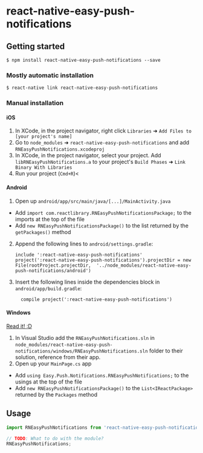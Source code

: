 
# react-native-easy-push-notifications

## Getting started

`$ npm install react-native-easy-push-notifications --save`

### Mostly automatic installation

`$ react-native link react-native-easy-push-notifications`

### Manual installation


#### iOS

1. In XCode, in the project navigator, right click `Libraries` ➜ `Add Files to [your project's name]`
2. Go to `node_modules` ➜ `react-native-easy-push-notifications` and add `RNEasyPushNotifications.xcodeproj`
3. In XCode, in the project navigator, select your project. Add `libRNEasyPushNotifications.a` to your project's `Build Phases` ➜ `Link Binary With Libraries`
4. Run your project (`Cmd+R`)<

#### Android

1. Open up `android/app/src/main/java/[...]/MainActivity.java`
  - Add `import com.reactlibrary.RNEasyPushNotificationsPackage;` to the imports at the top of the file
  - Add `new RNEasyPushNotificationsPackage()` to the list returned by the `getPackages()` method
2. Append the following lines to `android/settings.gradle`:
  	```
  	include ':react-native-easy-push-notifications'
  	project(':react-native-easy-push-notifications').projectDir = new File(rootProject.projectDir, 	'../node_modules/react-native-easy-push-notifications/android')
  	```
3. Insert the following lines inside the dependencies block in `android/app/build.gradle`:
  	```
      compile project(':react-native-easy-push-notifications')
  	```

#### Windows
[Read it! :D](https://github.com/ReactWindows/react-native)

1. In Visual Studio add the `RNEasyPushNotifications.sln` in `node_modules/react-native-easy-push-notifications/windows/RNEasyPushNotifications.sln` folder to their solution, reference from their app.
2. Open up your `MainPage.cs` app
  - Add `using Easy.Push.Notifications.RNEasyPushNotifications;` to the usings at the top of the file
  - Add `new RNEasyPushNotificationsPackage()` to the `List<IReactPackage>` returned by the `Packages` method


## Usage
```javascript
import RNEasyPushNotifications from 'react-native-easy-push-notifications';

// TODO: What to do with the module?
RNEasyPushNotifications;
```
  